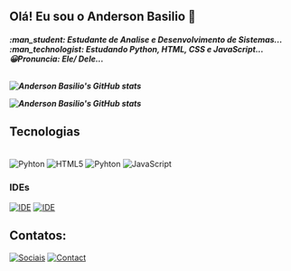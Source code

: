 ## Olá! Eu sou o Anderson Basilio :wave:

  <h5>:man_student: Estudante de Analise e Desenvolvimento de Sistemas...<br>
  :man_technologist: Estudando Python, HTML, CSS e JavaScript...<br>
  😀Pronuncia: Ele/ Dele...
  <br><br>
  

![Anderson Basilio's GitHub stats](https://github-readme-stats.vercel.app/api?username=AndersonBasilio&show_icons=true&theme=radical)
  
![Anderson Basilio's GitHub stats](https://github-readme-stats.vercel.app/api/top-langs/?username=AndersonBasilio&&theme=radical)
 

## Tecnologias
<div style="display: inline_block"><br>
<img align = "center" alt ="Pyhton" src = "https://img.shields.io/badge/Python-14354C?style=for-the-badge&logo=python&logoColor=white">
<img align = "center" alt ="HTML5" src = "https://img.shields.io/badge/HTML5-E34F26?style=for-the-badge&logo=html5&logoColor=white">
<img align = "center" alt ="Pyhton" src = "https://img.shields.io/badge/CSS3-1572B6?style=for-the-badge&logo=css3&logoColor=white">
<img align = "center" alt ="JavaScript" src = https://img.shields.io/badge/JavaScript-F7DF1E?style=for-the-badge&logo=javascript&logoColor=black
</div>


### IDEs
[![IDE](https://img.shields.io/badge/Visual_Studio_Code-0078D4?style=for-the-badge&logo=visual%20studio%20code&logoColor=white)](https://code.visualstudio.com/)
[![IDE](https://img.shields.io/badge/PyCharm-000000.svg?&style=for-the-badge&logo=PyCharm&logoColor=white)](https://www.jetbrains.com/pt-br/pycharm/)



## Contatos:
[![Sociais](https://img.shields.io/badge/LinkedIn-0077B5?style=for-the-badge&logo=linkedin&logoColor=white)](https://www.linkedin.com/in/anderson-santos-4488a5242/)
[![Contact](https://img.shields.io/badge/Gmail-D14836?style=for-the-badge&logo=gmail&logoColor=white)](andersonwylde32@gmail.com)
  
  

